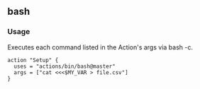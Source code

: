 ## bash

### Usage

Executes each command listed in the Action's args via bash -c.

```shell
action "Setup" {
  uses = "actions/bin/bash@master"
  args = ["cat <<<$MY_VAR > file.csv"]
}
```
